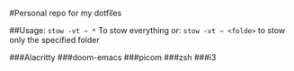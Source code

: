 #Personal repo for my dotfiles

##Usage:
`stow -vt ~ *` To stow everything or:
`stow -vt ~ <folde>` to stow only the specified folder

###Alacritty
###doom-emacs
###picom
###zsh
###i3

